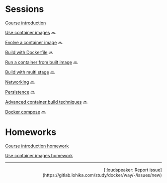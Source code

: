 # Sessions

[Course introduction](/course%20introduction/README.md)

[Use container images](/use%20container%20images/README.md) :soon:

[Evolve a container image](/evolve%20a%20container%20image/README.md) :soon:

[Build with Dockerfile](/build%20with%20dockerfile/README.md) :soon:

[Run a container from built image](/run%20a%20container%20from%20built%20image/README.md) :soon:

[Build with multi stage](/build%20with%20mutli%20stage/README.md) :soon:

[Networking](/networking/README.md) :soon:

[Persistence](/persistence/README.md) :soon:

[Advanced container build techniques](/advanced%20container%20build%20techniques/README.md) :soon:

[Docker compose](/docker%20compose/README.md) :soon:

# Homeworks

[Course introduction homework](/course%20introduction/homework/README.md)

[Use container images homework](/use%20container%20images/homework/README.md)

---
<div align="right">[:loudspeaker: Report issue](https://gitlab.lohika.com/study/docker/way/-/issues/new)</div>
